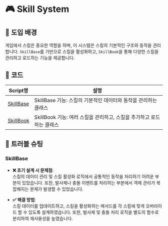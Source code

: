 # 🎮 Skill System



## 📖 도입 배경

게임에서 스킬은 중요한 역할을 하며, 이 시스템은 스킬의 기본적인 구조와 동작을 관리합니다. `SkillBase`를 기반으로 스킬을 활성화하고, `SkillBook`을 통해 다양한 스킬을 관리하고 로드하는 기능을 제공합니다.

## 🧱 코드

| Script명                  | 설명                                                         |
| ------------------------- | ------------------------------------------------------------ |
| [SkillBase](SkillBase.cs) | SkillBase 기능: 스킬의 기본적인 데이터와 동작을 관리하는 클래스 |
| [SkillBook](SkillBook.cs) | SkillBook 기능: 여러 스킬을 관리하고, 스킬을 추가하고 로드하는 클래스 |



## 🧩 트러블 슈팅

### SkillBase
- **❌ 초기 설계 시 문제점**:  
  스킬의 데이터 관리 및 스킬 활성화 로직에서 공통적인 동작을 처리하기 어려운 부분이 있었습니다. 또한, 발사체나 충돌 이벤트를 처리하는 부분에서 객체 관리가 복잡해지는 문제가 발생할 수 있었습니다.

- **✅ 해결 방법**:  
  스킬 데이터를 업데이트하고, 스킬을 활성화하는 메서드를 각 스킬에 맞게 오버라이드 할 수 있도록 설계하였습니다. 또한, 발사체 및 충돌 처리 로직을 별도의 함수로 분리하여 재사용성을 높였습니다.





